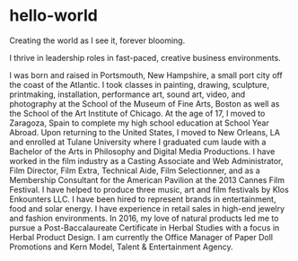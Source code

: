 # hello-world
Creating the world as I see it, forever blooming. 

I thrive in leadership roles in fast-paced, creative business environments.

I was born and raised in Portsmouth, New Hampshire, a small port city off the coast of the Atlantic. I took classes in painting, drawing, sculpture, printmaking, installation, performance art, sound art, video, and photography at the School of the Museum of Fine Arts, Boston as well as the School of the Art Institute of Chicago. At the age of 17, I moved to Zaragoza, Spain to complete my high school education at School Year Abroad. Upon returning to the United States, I moved to New Orleans, LA and enrolled at Tulane University where I graduated cum laude with a Bachelor of the Arts in Philosophy and Digital Media Productions. I have worked in the film industry as a Casting Associate and Web Administrator, Film Director, Film Extra, Technical Aide, Film Selectionner, and as a Membership Consultant for the American Pavilion at the 2013 Cannes Film Festival. I have helped to produce three music, art and film festivals by Klos Enkounters LLC. I have been hired to represent brands in entertainment, food and solar energy. I have experience in retail sales in high-end jewelry and fashion environments. In 2016, my love of natural products led me to pursue a Post-Baccalaureate Certificate in Herbal Studies with a focus in Herbal Product Design. I am currently the Office Manager of Paper Doll Promotions and Kern Model, Talent & Entertainment Agency.
